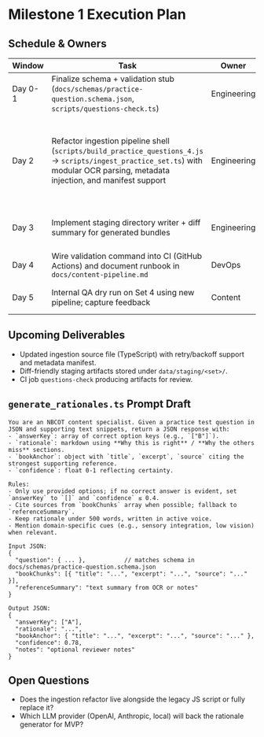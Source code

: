 # Milestone 1 Execution Plan

## Schedule & Owners
| Window | Task | Owner | Notes |
| --- | --- | --- | --- |
| Day 0-1 | Finalize schema + validation stub (`docs/schemas/practice-question.schema.json`, `scripts/questions-check.ts`) | Engineering | ✅ Complete |
| Day 2 | Refactor ingestion pipeline shell (`scripts/build_practice_questions_4.js` → `scripts/ingest_practice_set.ts`) with modular OCR parsing, metadata injection, and manifest support | Engineering | Blocked on agreeing to new file layout; continue in current repo branch |
| Day 3 | Implement staging directory writer + diff summary for generated bundles | Engineering | Depends on Day 2 parser output |
| Day 4 | Wire validation command into CI (GitHub Actions) and document runbook in `docs/content-pipeline.md` | DevOps | Requires CI credentials |
| Day 5 | Internal QA dry run on Set 4 using new pipeline; capture feedback | Content | Needs LLM draft in place |

## Upcoming Deliverables
- Updated ingestion source file (TypeScript) with retry/backoff support and metadata manifest.
- Diff-friendly staging artifacts stored under `data/staging/<set>/`.
- CI job `questions-check` producing artifacts for review.

## `generate_rationales.ts` Prompt Draft
```
You are an NBCOT content specialist. Given a practice test question in JSON and supporting text snippets, return a JSON response with:
- `answerKey`: array of correct option keys (e.g., `["B"]`).
- `rationale`: markdown using **Why this is right** / **Why the others miss** sections.
- `bookAnchor`: object with `title`, `excerpt`, `source` citing the strongest supporting reference.
- `confidence`: float 0-1 reflecting certainty.

Rules:
- Only use provided options; if no correct answer is evident, set `answerKey` to `[]` and `confidence` ≤ 0.4.
- Cite sources from `bookChunks` array when possible; fallback to `referenceSummary`.
- Keep rationale under 500 words, written in active voice.
- Mention domain-specific cues (e.g., sensory integration, low vision) when relevant.

Input JSON:
{
  "question": { ... },           // matches schema in docs/schemas/practice-question.schema.json
  "bookChunks": [{ "title": "...", "excerpt": "...", "source": "..." }],
  "referenceSummary": "text summary from OCR or notes"
}

Output JSON:
{
  "answerKey": ["A"],
  "rationale": "...",
  "bookAnchor": { "title": "...", "excerpt": "...", "source": "..." },
  "confidence": 0.78,
  "notes": "optional reviewer notes"
}
```

## Open Questions
- Does the ingestion refactor live alongside the legacy JS script or fully replace it?
- Which LLM provider (OpenAI, Anthropic, local) will back the rationale generator for MVP?
